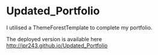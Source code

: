 # Updated_Portfolio

I utilised a ThemeForestTemplate to complete my portfolio.

The deployed version is available here http://jpr243.github.io/Updated_Portfolio

